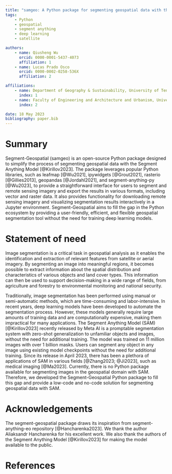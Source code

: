 ```yaml
---
title: "samgeo: A Python package for segmenting geospatial data with the Segment Anything Model (SAM)"
tags:
    - Python
    - geospatial
    - segment anything
    - deep learning
    - satellite

authors:
    - name: Qiusheng Wu
      orcid: 0000-0001-5437-4073
      affiliation: 1
    - name: Lucas Prado Osco
      orcid: 0000-0002-0258-536X
      affiliation: 2

affiliations:
    - name: Department of Geography & Sustainability, University of Tennessee, Knoxville, TN 37996, United States
      index: 1
    - name: Faculty of Engineering and Architecture and Urbanism, University of Western São Paulo, Rod. Raposo Tavares, km 572 - Limoeiro, Pres. Prudente 19067-175, SP, Brazil
      index: 2

date: 18 May 2023
bibliography: paper.bib
---
```


# Summary

Segment-Geospatial (samgeo) is an open-source Python package designed to simplify the process of segmenting geospatial data with the Segment Anything Model [@Kirillov2023]. The package leverages popular Python libraries, such as leafmap [@Wu2021], ipywidgets [@Grout2021], rasterio [@Gillies2013], geopandas [@Jordahl2021], and segment-anything-py [@Wu2023], to provide a straightforward interface for users to segment and remote sensing imagery and export the results in various formats, including vector and raster data. It also provides functionality for downloading remote sensing imagery and visualizing segmentation results interactively in a Jupyter environment. Segment-Geospatial aims to fill the gap in the Python ecosystem by providing a user-friendly, efficient, and flexible geospatial segmentation tool without the need for training deep learning models.

# Statement of need

Image segmentation is a critical task in geospatial analysis as it enables the identification and extraction of relevant features from satellite or aerial imagery. By segmenting an image into meaningful regions, it becomes possible to extract information about the spatial distribution and characteristics of various objects and land cover types. This information can then be used to support decision-making in a wide range of fields, from agriculture and forestry to environmental monitoring and national security.

Traditionally, image segmentation has been performed using manual or semi-automatic methods, which are time-consuming and labor-intensive. In recent years, deep learning models have been developed to automate the segmentation process. However, these models generally require large amounts of training data and are computationally expensive, making them impractical for many applications. The Segment Anything Model (SAM) [@Kirillov2023] recently released by Meta AI is a promptable segmentation system with zero-shot generalization to unfamiliar objects and images, without the need for additional training. The model was trained on 11 million images with over 1 billion masks. Users can segment any object in any image using existing model checkpoints without the need for additional training. Since its release in April 2023, there has been a plethora of applications of SAM in various fields [@Zhang2023; @Ji2023], such as medical imaging [@Ma2023]. Currently, there is no Python package available for segmenting images in the geospatial domain with SAM. Therefore, we developed the Segment-Geospatial Python package to fill this gap and provide a low-code and no-code solution for segmenting geospatial data with SAM.

# Acknowledgements

The segment-geospatial package draws its inspiration from segment-anything-eo repository [@Hancharenka2023]. We thank the author Aliaksandr Hancharenka for his excellent work. We also thank the authors of the Segment Anything Model [@Kirillov2023] for making the model available to the public.

# References
